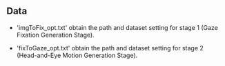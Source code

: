 ## Data

* 'imgToFix_opt.txt' obtain the path and dataset setting for stage 1 (Gaze Fixation Generation Stage).

* 'fixToGaze_opt.txt' obtain the path and dataset setting for stage 2 (Head-and-Eye Motion Generation Stage).